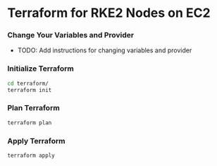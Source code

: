 # Terraform for RKE2 Nodes on EC2


### Change Your Variables and Provider

- TODO: Add instructions for changing variables and provider

### Initialize Terraform
```bash
cd terraform/
terraform init
```

### Plan Terraform
```bash
terraform plan
```

### Apply Terraform
```bash
terraform apply
```

